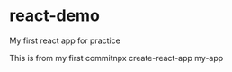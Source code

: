 # react-demo
My first react app for practice

This is from my first commitnpx create-react-app my-app
